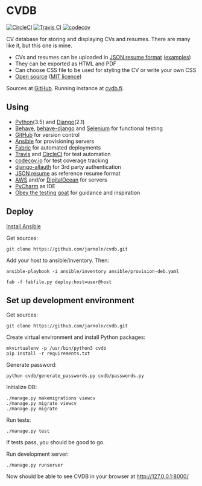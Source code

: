 # CVDB

[![CircleCI](https://circleci.com/gh/jarnoln/cvdb.svg?style=shield)](https://circleci.com/gh/jarnoln/cvdb)
[![Travis CI](https://travis-ci.org/jarnoln/cvdb.png)](https://travis-ci.org/jarnoln/cvdb)
[![codecov](https://codecov.io/gh/jarnoln/cvdb/branch/master/graph/badge.svg)](https://codecov.io/gh/jarnoln/cvdb)

CV database for storing and displaying CVs and resumes. There are many like it, but this one is mine.

 - CVs and resumes can be uploaded in [JSON resume format](https://github.com/jsonresume)
   ([examples](https://github.com/jarnoln/cvdb/tree/master/examples))
 - They can be exported as HTML and PDF
 - Can choose CSS file to be used for styling the CV or write your own CSS
 - [Open source](https://github.com/jarnoln/cvdb/)
   ([MIT licence](https://github.com/jarnoln/cvdb/blob/master/LICENSE))

Sources at [GitHub](https://github.com/jarnoln/cvdb).
Running instance at [cvdb.fi](https://cvdb.fi).

Using
-----
 - [Python](https://www.python.org/)(3.5) and [Django](https://www.djangoproject.com/)(2.1)
 - [Behave](http://pythonhosted.org/behave/),
   [behave-django](https://behave-django.readthedocs.io/) and
   [Selenium](http://www.seleniumhq.org/) for functional testing
 - [GitHub](https://github.com/jarnoln/cvdb/) for version control
 - [Ansible](https://www.ansible.com/) for provisioning servers
 - [Fabric](http://www.fabfile.org/) for automated deployments
 - [Travis](https://travis-ci.org/jarnoln/cvdb) and
   [CircleCI](https://circleci.com/gh/jarnoln/cvdb) for test automation
 - [codecov.io](https://codecov.io/gh/jarnoln/cvdb) for test coverage tracking
 - [django-allauth](http://django-allauth.readthedocs.io/en/latest/) for 3rd party authentication
 - [JSON resume](https://github.com/jsonresume) as reference resume format 
 - [AWS](https://aws.amazon.com/) and/or
   [DigitalOcean](https://www.digitalocean.com/) for servers
 - [PyCharm](https://www.jetbrains.com/pycharm/) as IDE
 - [Obey the testing goat](https://www.obeythetestinggoat.com/) for guidance and inspiration

Deploy
------------
[Install Ansible](http://docs.ansible.com/ansible/latest/intro_installation.html)

Get sources:

    git clone https://github.com/jarnoln/cvdb.git

Add your host to ansible/inventory. Then:

    ansible-playbook -i ansible/inventory ansible/provision-deb.yaml

    fab -f fabfile.py deploy:host=user@host


Set up development environment
------------------------------

Get sources:

    git clone https://github.com/jarnoln/cvdb.git

Create virtual environment and install Python packages:

    mkvirtualenv -p /usr/bin/python3 cvdb
    pip install -r requirements.txt

Generate password:

    python cvdb/generate_passwords.py cvdb/passwords.py

Initialize DB:

    ./manage.py makemigrations viewcv
    ./manage.py migrate viewcv
    ./manage.py migrate

Run tests:

    ./manage.py test

If tests pass, you should be good to go.

Run development server:

    ./manage.py runserver

Now should be able to see CVDB in your browser at http://127.0.0.1:8000/

